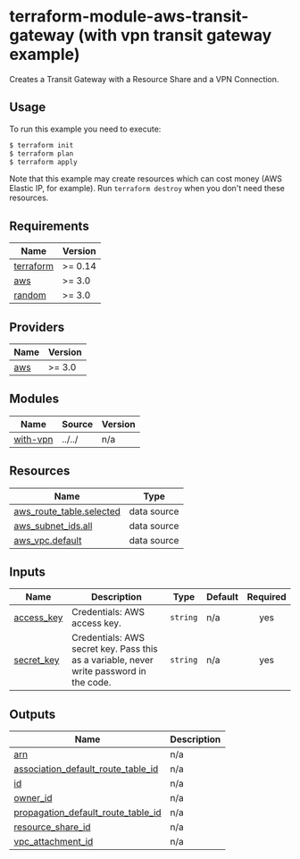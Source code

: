 # terraform-module-aws-transit-gateway (with vpn transit gateway example)

Creates a Transit Gateway with a Resource Share and a VPN Connection.

## Usage

To run this example you need to execute:

```bash
$ terraform init
$ terraform plan
$ terraform apply
```

Note that this example may create resources which can cost money (AWS Elastic IP, for example). Run `terraform destroy` when you don't need these resources.

<!-- BEGINNING OF PRE-COMMIT-TERRAFORM DOCS HOOK -->
## Requirements

| Name | Version |
|------|---------|
| <a name="requirement_terraform"></a> [terraform](#requirement\_terraform) | >= 0.14 |
| <a name="requirement_aws"></a> [aws](#requirement\_aws) | >= 3.0 |
| <a name="requirement_random"></a> [random](#requirement\_random) | >= 3.0 |

## Providers

| Name | Version |
|------|---------|
| <a name="provider_aws"></a> [aws](#provider\_aws) | >= 3.0 |

## Modules

| Name | Source | Version |
|------|--------|---------|
| <a name="module_with-vpn"></a> [with-vpn](#module\_with-vpn) | ../../ | n/a |

## Resources

| Name | Type |
|------|------|
| [aws_route_table.selected](https://registry.terraform.io/providers/hashicorp/aws/latest/docs/data-sources/route_table) | data source |
| [aws_subnet_ids.all](https://registry.terraform.io/providers/hashicorp/aws/latest/docs/data-sources/subnet_ids) | data source |
| [aws_vpc.default](https://registry.terraform.io/providers/hashicorp/aws/latest/docs/data-sources/vpc) | data source |

## Inputs

| Name | Description | Type | Default | Required |
|------|-------------|------|---------|:--------:|
| <a name="input_access_key"></a> [access\_key](#input\_access\_key) | Credentials: AWS access key. | `string` | n/a | yes |
| <a name="input_secret_key"></a> [secret\_key](#input\_secret\_key) | Credentials: AWS secret key. Pass this as a variable, never write password in the code. | `string` | n/a | yes |

## Outputs

| Name | Description |
|------|-------------|
| <a name="output_arn"></a> [arn](#output\_arn) | n/a |
| <a name="output_association_default_route_table_id"></a> [association\_default\_route\_table\_id](#output\_association\_default\_route\_table\_id) | n/a |
| <a name="output_id"></a> [id](#output\_id) | n/a |
| <a name="output_owner_id"></a> [owner\_id](#output\_owner\_id) | n/a |
| <a name="output_propagation_default_route_table_id"></a> [propagation\_default\_route\_table\_id](#output\_propagation\_default\_route\_table\_id) | n/a |
| <a name="output_resource_share_id"></a> [resource\_share\_id](#output\_resource\_share\_id) | n/a |
| <a name="output_vpc_attachment_id"></a> [vpc\_attachment\_id](#output\_vpc\_attachment\_id) | n/a |
<!-- END OF PRE-COMMIT-TERRAFORM DOCS HOOK -->
